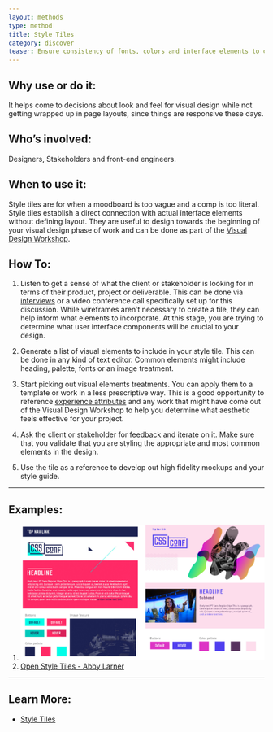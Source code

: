 ```yaml
---
layout: methods
type: method
title: Style Tiles
category: discover
teaser: Ensure consistency of fonts, colors and interface elements to communicate the essence of a visual brand for the web.
---
```


## Why use or do it:

It helps come to decisions about look and feel for visual design while not getting wrapped up in page layouts, since things are responsive these days.

## Who’s involved:

Designers, Stakeholders and front-end engineers.

## When to use it:

Style tiles are for when a moodboard is too vague and a comp is too literal. Style tiles establish a direct connection with actual interface elements without defining layout. They are useful to design towards the beginning of your visual design phase of work and can be done as part of the [Visual Design Workshop](/methods/visual-design-workshop/).

## How To:

1. Listen to get a sense of what the client or stakeholder is looking for in terms of their product, project or deliverable. This can be done via [interviews](/methods/interviews/) or a video conference call specifically set up for this discussion. While wireframes aren’t necessary to create a tile, they can help inform what elements to incorporate. At this stage, you are trying to determine what user interface components will be crucial to your design.

2. Generate a list of visual elements to include in your style tile. This can be done in any kind of text editor. Common elements might include heading, palette, fonts or an image treatment.

3. Start picking out visual elements treatments. You can apply them to a template or work in a less prescriptive way. This is a good opportunity to reference [experience attributes](/methods/experience-attributes/) and any work that might have come out of the Visual Design Workshop to help you determine what aesthetic feels effective for your project.

4. Ask the client or stakeholder for [feedback](/methods/feedback-session/) and iterate on it. Make sure that you validate that you are styling the appropriate and most common elements in the design.

5. Use the tile as a reference to develop out high fidelity mockups and your style guide.

---

## Examples:

1. ![human spectrogram image](/img/methods/style-tiles/cssconf-style-tile.jpg)
2. [Open Style Tiles - Abby Larner](https://github.com/abbylarner/open-tiles)

---

## Learn More:

* [Style Tiles](http://styletil.es)
